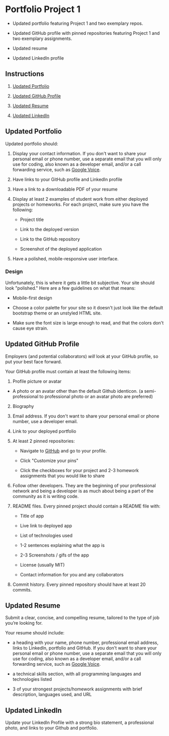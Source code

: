 # Portfolio Project 1

* Updated portfolio featuring Project 1 and two exemplary repos.

* Updated GitHub profile with pinned repositories featuring Project 1 and two exemplary assignments.

* Updated resume

* Updated LinkedIn profile


## Instructions

1. [Updated Portfolio](#updated-portfolio)

2. [Updated GitHub Profile](#updated-github-profile)

3. [Updated Resume](#updated-resume)

4. [Updated LinkedIn](#updated-linkedin)

## Updated Portfolio

Updated portfolio should:

1. Display your contact information. If you don't want to share your personal email or phone number, use a separate email that you will only use for coding, also known as a developer email, and/or a call forwarding service, such as [Google Voice](https://voice.google.com/).

2. Have links to your GitHub profile and LinkedIn profile

3. Have a link to a downloadable PDF of your resume

4. Display at least 2 examples of student work from either deployed projects or homeworks. For each project, make sure you have the following:

	* Project title

	* Link to the deployed version

	* Link to the GitHub repository

	* Screenshot of the deployed application

5. Have a polished, mobile-responsive user interface.

### Design

Unfortunately, this is where it gets a little bit subjective. Your site should look
"polished." Here are a few guidelines on what that means:

* Mobile-first design

* Choose a color palette for your site so it doesn't just look like the default bootstrap theme or an unstyled HTML site.

* Make sure the font size is large enough to read, and that the colors don't cause eye strain.

## Updated GitHub Profile 

Employers (and potential collaborators) _will_ look at your GitHub profile, so put your best face forward. 

Your GitHub profile must contain at least the following items:

1. Profile picture or avatar

  * A photo or an avatar other than the default Github identicon. (a semi-professional to professional photo or an avatar photo are preferred)

2. Biography

3. Email address. If you don't want to share your personal email or phone number, use a developer email.

4. Link to your deployed portfolio

5. At least 2 pinned repositories:

	* Navigate to [GitHub](https://github.com/) and go to your profile.

	* Click "Customize your pins"

	* Click the checkboxes for your project and 2-3 homework assignments that you would like to share

6. Follow  other developers. They are the beginning of your professional network and being a developer is as much about being a part of the community as it is writing code.

7. README files. Every pinned project should contain a README file with:

	* Title of app

	* Live link to deployed app

	* List of technologies used

	* 1-2 sentences explaining what the app is

	* 2-3 Screenshots / gifs of the app

	* License (usually MIT)
	
	* Contact information for you and any collaborators

8. Commit history. Every pinned repository should have at least 20 commits.

## Updated Resume 

Submit a clear, concise, and compelling resume, tailored to the type of job you’re looking for.

Your resume should include:

* a heading with your name, phone number, professional email address, links to LinkedIn, portfolio and GitHub. If you don't want to share your personal email or phone number, use a separate email that you will only use for coding, also known as a developer email, and/or a call forwarding service, such as [Google Voice](https://voice.google.com/).

* a technical skills section, with all programming languages and technologies listed

* 3 of your strongest projects/homework assignments with brief description, languages used, and URL

## Updated LinkedIn


Update your LinkedIn Profile with a strong bio statement, a professional photo, and links to your Github and portfolio.